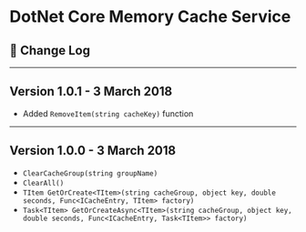 # DotNet Core Memory Cache Service

## :poop: Change Log


---
## Version 1.0.1 - 3 March 2018

* Added `RemoveItem(string cacheKey)` function

---
## Version 1.0.0 - 3 March 2018

* `ClearCacheGroup(string groupName)`
* `ClearAll()`
* `TItem GetOrCreate<TItem>(string cacheGroup, object key, double seconds, Func<ICacheEntry, TItem> factory)`
* `Task<TItem> GetOrCreateAsync<TItem>(string cacheGroup, object key, double seconds, Func<ICacheEntry, Task<TItem>> factory)`